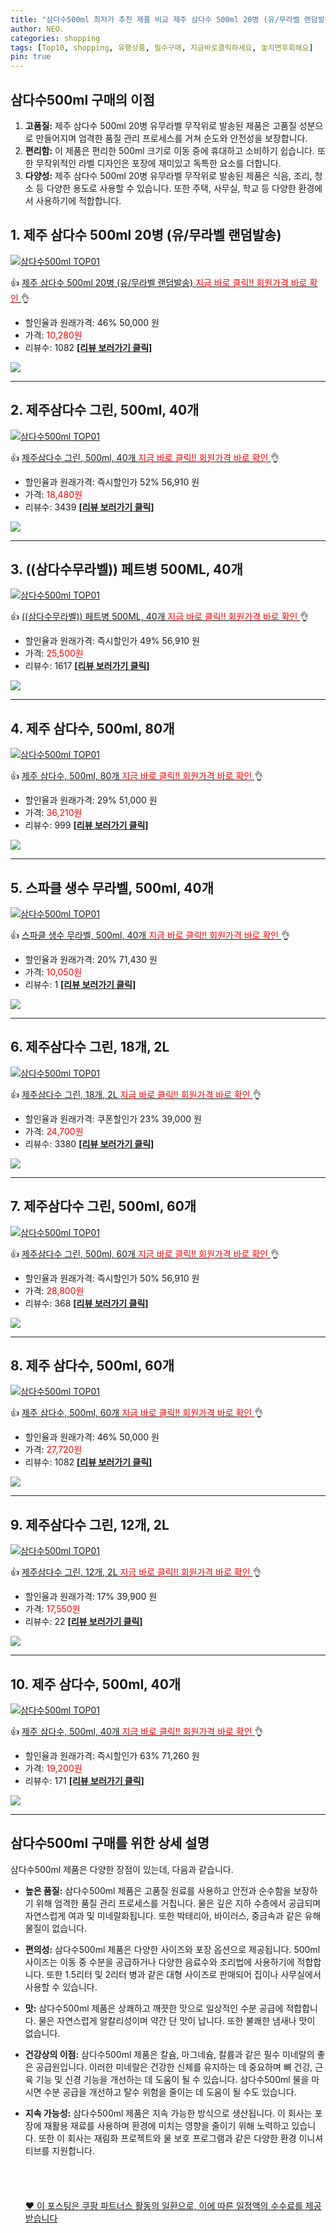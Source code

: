 ```yaml
---
title: "삼다수500ml 최저가 추천 제품 비교 제주 삼다수 500ml 20병 (유/무라벨 랜덤발송) 가격 비교 최저가장점"
author: NEO.
categories: shopping
tags: [Top10, shopping, 유행상품, 필수구매, 지금바로클릭하세요, 놓치면후회해요]
pin: true
---
```

## 삼다수500ml 구매의 이점
1. **고품질:** 제주 삼다수 500ml 20병 유무라벨 무작위로 발송된 제품은 고품질 성분으로 만들어지며 엄격한 품질 관리 프로세스를 거쳐 순도와 안전성을 보장합니다.
2. **편리함:** 이 제품은 편리한 500ml 크기로 이동 중에 휴대하고 소비하기 쉽습니다. 또한 무작위적인 라벨 디자인은 포장에 재미있고 독특한 요소를 더합니다.
3. **다양성:** 제주 삼다수 500ml 20병 유무라벨 무작위로 발송된 제품은 식음, 조리, 청소 등 다양한 용도로 사용할 수 있습니다. 또한 주택, 사무실, 학교 등 다양한 환경에서 사용하기에 적합합니다.

   

## 1. 제주 삼다수 500ml 20병 (유/무라벨 랜덤발송)

[![삼다수500ml TOP01](https://thumbnail6.coupangcdn.com/thumbnails/remote/490x490ex/image/vendor_inventory/990a/61de08359a59735691c2f1481c77c8e82a684fe3b1d25c8d11abf15f59be.jpg)](https://link.coupang.com/re/AFFSDP?lptag=AF3617701&subid=GithubCoopas&pageKey=7762067416&traceid=V0-153&itemId=20933890924&vendorItemId=88000587319)


👍 [제주 삼다수 500ml 20병 (유/무라벨 랜덤발송) <font color=red> 지금 바로 클릭!! 회원가격 바로 확인 </font> ](https://link.coupang.com/re/AFFSDP?lptag=AF3617701&subid=GithubCoopas&pageKey=7762067416&traceid=V0-153&itemId=20933890924&vendorItemId=88000587319) 👌 


- 할인율과 원래가격: 46%  50,000   원
- 가격: <span style='color:red'>10,280원</span>
- 리뷰수: 1082  [**[리뷰 보러가기 클릭]**](https://link.coupang.com/re/AFFSDP?lptag=AF3617701&subid=GithubCoopas&pageKey=7762067416&traceid=V0-153&itemId=20933890924&vendorItemId=88000587319)

[![](/discount_price.png)](https://link.coupang.com/re/AFFSDP?lptag=AF3617701&subid=GithubCoopas&pageKey=7762067416&traceid=V0-153&itemId=20933890924&vendorItemId=88000587319)

---


   

## 2. 제주삼다수 그린, 500ml, 40개

[![삼다수500ml TOP01](https://thumbnail6.coupangcdn.com/thumbnails/remote/490x490ex/image/retail/images/558622620917929-89be5d03-471a-4041-8c92-05341d8557e0.jpg)](https://link.coupang.com/re/AFFSDP?lptag=AF3617701&subid=GithubCoopas&pageKey=7666070794&traceid=V0-153&itemId=14842822781&vendorItemId=86469902027)


👍 [제주삼다수 그린, 500ml, 40개 <font color=red> 지금 바로 클릭!! 회원가격 바로 확인 </font> ](https://link.coupang.com/re/AFFSDP?lptag=AF3617701&subid=GithubCoopas&pageKey=7666070794&traceid=V0-153&itemId=14842822781&vendorItemId=86469902027) 👌 


- 할인율과 원래가격: 즉시할인가 52%  56,910   원
- 가격: <span style='color:red'>18,480원</span>
- 리뷰수: 3439  [**[리뷰 보러가기 클릭]**](https://link.coupang.com/re/AFFSDP?lptag=AF3617701&subid=GithubCoopas&pageKey=7666070794&traceid=V0-153&itemId=14842822781&vendorItemId=86469902027)

[![](/discount_price.png)](https://link.coupang.com/re/AFFSDP?lptag=AF3617701&subid=GithubCoopas&pageKey=7666070794&traceid=V0-153&itemId=14842822781&vendorItemId=86469902027)

---


   

## 3. ((삼다수무라벨)) 페트병 500ML, 40개

[![삼다수500ml TOP01](https://thumbnail7.coupangcdn.com/thumbnails/remote/490x490ex/image/vendor_inventory/8680/1f4bef2d2b7de63202b5cf7f2afa50f338065b71fb30b0ce24ccdff1c9cf.jpg)](https://link.coupang.com/re/AFFSDP?lptag=AF3617701&subid=GithubCoopas&pageKey=7270239361&traceid=V0-153&itemId=18539675444&vendorItemId=74183721794)


👍 [((삼다수무라벨)) 페트병 500ML, 40개 <font color=red> 지금 바로 클릭!! 회원가격 바로 확인 </font> ](https://link.coupang.com/re/AFFSDP?lptag=AF3617701&subid=GithubCoopas&pageKey=7270239361&traceid=V0-153&itemId=18539675444&vendorItemId=74183721794) 👌 


- 할인율과 원래가격: 즉시할인가 49%  56,910   원
- 가격: <span style='color:red'>25,500원</span>
- 리뷰수: 1617  [**[리뷰 보러가기 클릭]**](https://link.coupang.com/re/AFFSDP?lptag=AF3617701&subid=GithubCoopas&pageKey=7270239361&traceid=V0-153&itemId=18539675444&vendorItemId=74183721794)

[![](/discount_price.png)](https://link.coupang.com/re/AFFSDP?lptag=AF3617701&subid=GithubCoopas&pageKey=7270239361&traceid=V0-153&itemId=18539675444&vendorItemId=74183721794)

---


   

## 4. 제주 삼다수, 500ml, 80개

[![삼다수500ml TOP01](https://thumbnail10.coupangcdn.com/thumbnails/remote/490x490ex/image/retail/images/38b5405a-155a-4c99-a1d4-15c9e2818e1c6823446177396237417.png)](https://link.coupang.com/re/AFFSDP?lptag=AF3617701&subid=GithubCoopas&pageKey=5585425593&traceid=V0-153&itemId=20398537052&vendorItemId=86469814060)


👍 [제주 삼다수, 500ml, 80개 <font color=red> 지금 바로 클릭!! 회원가격 바로 확인 </font> ](https://link.coupang.com/re/AFFSDP?lptag=AF3617701&subid=GithubCoopas&pageKey=5585425593&traceid=V0-153&itemId=20398537052&vendorItemId=86469814060) 👌 


- 할인율과 원래가격: 29%  51,000   원
- 가격: <span style='color:red'>36,210원</span>
- 리뷰수: 999  [**[리뷰 보러가기 클릭]**](https://link.coupang.com/re/AFFSDP?lptag=AF3617701&subid=GithubCoopas&pageKey=5585425593&traceid=V0-153&itemId=20398537052&vendorItemId=86469814060)

[![](/discount_price.png)](https://link.coupang.com/re/AFFSDP?lptag=AF3617701&subid=GithubCoopas&pageKey=5585425593&traceid=V0-153&itemId=20398537052&vendorItemId=86469814060)

---


   

## 5. 스파클 생수 무라벨, 500ml, 40개

[![삼다수500ml TOP01](https://thumbnail7.coupangcdn.com/thumbnails/remote/490x490ex/image/vendor_inventory/5dae/e3d424b112f445705da48a0e705f5290b475c97e962ca1d9e758c43044e2.jpg)](https://link.coupang.com/re/AFFSDP?lptag=AF3617701&subid=GithubCoopas&pageKey=6830320694&traceid=V0-153&itemId=19751768427&vendorItemId=83406358826)


👍 [스파클 생수 무라벨, 500ml, 40개 <font color=red> 지금 바로 클릭!! 회원가격 바로 확인 </font> ](https://link.coupang.com/re/AFFSDP?lptag=AF3617701&subid=GithubCoopas&pageKey=6830320694&traceid=V0-153&itemId=19751768427&vendorItemId=83406358826) 👌 


- 할인율과 원래가격: 20%  71,430   원
- 가격: <span style='color:red'>10,050원</span>
- 리뷰수: 1  [**[리뷰 보러가기 클릭]**](https://link.coupang.com/re/AFFSDP?lptag=AF3617701&subid=GithubCoopas&pageKey=6830320694&traceid=V0-153&itemId=19751768427&vendorItemId=83406358826)

[![](/discount_price.png)](https://link.coupang.com/re/AFFSDP?lptag=AF3617701&subid=GithubCoopas&pageKey=6830320694&traceid=V0-153&itemId=19751768427&vendorItemId=83406358826)

---


   

## 6. 제주삼다수 그린, 18개, 2L

[![삼다수500ml TOP01](https://thumbnail10.coupangcdn.com/thumbnails/remote/490x490ex/image/vendor_inventory/33cb/3778e717ebddbf6cadfd24698111eab2b18d05134c9d30e8017fae2b714f.jpg)](https://link.coupang.com/re/AFFSDP?lptag=AF3617701&subid=GithubCoopas&pageKey=7361234140&traceid=V0-153&itemId=18965987056&vendorItemId=86660700403)


👍 [제주삼다수 그린, 18개, 2L <font color=red> 지금 바로 클릭!! 회원가격 바로 확인 </font> ](https://link.coupang.com/re/AFFSDP?lptag=AF3617701&subid=GithubCoopas&pageKey=7361234140&traceid=V0-153&itemId=18965987056&vendorItemId=86660700403) 👌 


- 할인율과 원래가격: 쿠폰할인가 23%  39,000   원
- 가격: <span style='color:red'>24,700원</span>
- 리뷰수: 3380  [**[리뷰 보러가기 클릭]**](https://link.coupang.com/re/AFFSDP?lptag=AF3617701&subid=GithubCoopas&pageKey=7361234140&traceid=V0-153&itemId=18965987056&vendorItemId=86660700403)

[![](/discount_price.png)](https://link.coupang.com/re/AFFSDP?lptag=AF3617701&subid=GithubCoopas&pageKey=7361234140&traceid=V0-153&itemId=18965987056&vendorItemId=86660700403)

---


   

## 7. 제주삼다수 그린, 500ml, 60개

[![삼다수500ml TOP01](https://thumbnail10.coupangcdn.com/thumbnails/remote/490x490ex/image/retail/images/789881564024405-9fbf3a19-1303-4737-bb23-ab1e84207bee.jpg)](https://link.coupang.com/re/AFFSDP?lptag=AF3617701&subid=GithubCoopas&pageKey=7666070794&traceid=V0-153&itemId=20137528264&vendorItemId=86469902958)


👍 [제주삼다수 그린, 500ml, 60개 <font color=red> 지금 바로 클릭!! 회원가격 바로 확인 </font> ](https://link.coupang.com/re/AFFSDP?lptag=AF3617701&subid=GithubCoopas&pageKey=7666070794&traceid=V0-153&itemId=20137528264&vendorItemId=86469902958) 👌 


- 할인율과 원래가격: 즉시할인가 50%  56,910   원
- 가격: <span style='color:red'>28,800원</span>
- 리뷰수: 368  [**[리뷰 보러가기 클릭]**](https://link.coupang.com/re/AFFSDP?lptag=AF3617701&subid=GithubCoopas&pageKey=7666070794&traceid=V0-153&itemId=20137528264&vendorItemId=86469902958)

[![](/discount_price.png)](https://link.coupang.com/re/AFFSDP?lptag=AF3617701&subid=GithubCoopas&pageKey=7666070794&traceid=V0-153&itemId=20137528264&vendorItemId=86469902958)

---


   

## 8. 제주 삼다수, 500ml, 60개

[![삼다수500ml TOP01](https://thumbnail10.coupangcdn.com/thumbnails/remote/490x490ex/image/retail/images/27f85d2f-d4a2-40c1-9f97-eea2ff2f51623680663821809129105.png)](https://link.coupang.com/re/AFFSDP?lptag=AF3617701&subid=GithubCoopas&pageKey=5585425593&traceid=V0-153&itemId=17965148596&vendorItemId=86469813989)


👍 [제주 삼다수, 500ml, 60개 <font color=red> 지금 바로 클릭!! 회원가격 바로 확인 </font> ](https://link.coupang.com/re/AFFSDP?lptag=AF3617701&subid=GithubCoopas&pageKey=5585425593&traceid=V0-153&itemId=17965148596&vendorItemId=86469813989) 👌 


- 할인율과 원래가격: 46%  50,000   원
- 가격: <span style='color:red'>27,720원</span>
- 리뷰수: 1082  [**[리뷰 보러가기 클릭]**](https://link.coupang.com/re/AFFSDP?lptag=AF3617701&subid=GithubCoopas&pageKey=5585425593&traceid=V0-153&itemId=17965148596&vendorItemId=86469813989)

[![](/discount_price.png)](https://link.coupang.com/re/AFFSDP?lptag=AF3617701&subid=GithubCoopas&pageKey=5585425593&traceid=V0-153&itemId=17965148596&vendorItemId=86469813989)

---


   

## 9. 제주삼다수 그린, 12개, 2L

[![삼다수500ml TOP01](https://thumbnail6.coupangcdn.com/thumbnails/remote/490x490ex/image/vendor_inventory/c5dd/b84f4e4cee3e8af353e34654198e024b5d5d321014f5a29a88cb9a848c37.jpg)](https://link.coupang.com/re/AFFSDP?lptag=AF3617701&subid=GithubCoopas&pageKey=7576607875&traceid=V0-153&itemId=19991942291&vendorItemId=80034803300)


👍 [제주삼다수 그린, 12개, 2L <font color=red> 지금 바로 클릭!! 회원가격 바로 확인 </font> ](https://link.coupang.com/re/AFFSDP?lptag=AF3617701&subid=GithubCoopas&pageKey=7576607875&traceid=V0-153&itemId=19991942291&vendorItemId=80034803300) 👌 


- 할인율과 원래가격: 17%  39,900   원
- 가격: <span style='color:red'>17,550원</span>
- 리뷰수: 22  [**[리뷰 보러가기 클릭]**](https://link.coupang.com/re/AFFSDP?lptag=AF3617701&subid=GithubCoopas&pageKey=7576607875&traceid=V0-153&itemId=19991942291&vendorItemId=80034803300)

[![](/discount_price.png)](https://link.coupang.com/re/AFFSDP?lptag=AF3617701&subid=GithubCoopas&pageKey=7576607875&traceid=V0-153&itemId=19991942291&vendorItemId=80034803300)

---


   

## 10. 제주 삼다수, 500ml, 40개

[![삼다수500ml TOP01](https://thumbnail9.coupangcdn.com/thumbnails/remote/490x490ex/image/retail/images/f52f8c8a-327e-4913-bcc8-fb7ada6011927648184831387455170.png)](https://link.coupang.com/re/AFFSDP?lptag=AF3617701&subid=GithubCoopas&pageKey=5585425593&traceid=V0-153&itemId=19982637571&vendorItemId=86469813544)


👍 [제주 삼다수, 500ml, 40개 <font color=red> 지금 바로 클릭!! 회원가격 바로 확인 </font> ](https://link.coupang.com/re/AFFSDP?lptag=AF3617701&subid=GithubCoopas&pageKey=5585425593&traceid=V0-153&itemId=19982637571&vendorItemId=86469813544) 👌 


- 할인율과 원래가격: 즉시할인가 63%  71,260   원
- 가격: <span style='color:red'>19,200원</span>
- 리뷰수: 171  [**[리뷰 보러가기 클릭]**](https://link.coupang.com/re/AFFSDP?lptag=AF3617701&subid=GithubCoopas&pageKey=5585425593&traceid=V0-153&itemId=19982637571&vendorItemId=86469813544)

[![](/discount_price.png)](https://link.coupang.com/re/AFFSDP?lptag=AF3617701&subid=GithubCoopas&pageKey=5585425593&traceid=V0-153&itemId=19982637571&vendorItemId=86469813544)

---
## 삼다수500ml 구매를 위한 상세 설명
삼다수500ml 제품은 다양한 장점이 있는데, 다음과 같습니다.

* **높은 품질:** 삼다수500ml 제품은 고품질 원료를 사용하고 안전과 순수함을 보장하기 위해 엄격한 품질 관리 프로세스를 거칩니다. 물은 깊은 지하 수층에서 공급되며 자연스럽게 여과 및 미네랄화됩니다. 또한 박테리아, 바이러스, 중금속과 같은 유해 물질이 없습니다.


* **편의성:** 삼다수500ml 제품은 다양한 사이즈와 포장 옵션으로 제공됩니다. 500ml 사이즈는 이동 중 수분을 공급하거나 다양한 음료수와 조리법에 사용하기에 적합합니다. 또한 1.5리터 및 2리터 병과 같은 대형 사이즈로 판매되어 집이나 사무실에서 사용할 수 있습니다.


* **맛:** 삼다수500ml 제품은 상쾌하고 깨끗한 맛으로 일상적인 수분 공급에 적합합니다. 물은 자연스럽게 알칼리성이며 약간 단 맛이 납니다. 또한 불쾌한 냄새나 맛이 없습니다.


* **건강상의 이점:** 삼다수500ml 제품은 칼슘, 마그네슘, 칼륨과 같은 필수 미네랄의 좋은 공급원입니다. 이러한 미네랄은 건강한 신체를 유지하는 데 중요하며 뼈 건강, 근육 기능 및 신경 기능을 개선하는 데 도움이 될 수 있습니다. 삼다수500ml 물을 마시면 수분 공급을 개선하고 탈수 위험을 줄이는 데 도움이 될 수도 있습니다.


* **지속 가능성:** 삼다수500ml 제품은 지속 가능한 방식으로 생산됩니다. 이 회사는 포장에 재활용 재료를 사용하며 환경에 미치는 영향을 줄이기 위해 노력하고 있습니다. 또한 이 회사는 재림화 프로젝트와 물 보호 프로그램과 같은 다양한 환경 이니셔티브를 지원합니다.<br><br><br><br><br> [ ❤  이 포스팅은 쿠팡 파트너스 활동의 일환으로, 이에 따른 일정액의 수수료를 제공받습니다](https://link.coupang.com/a/bcEFyh)